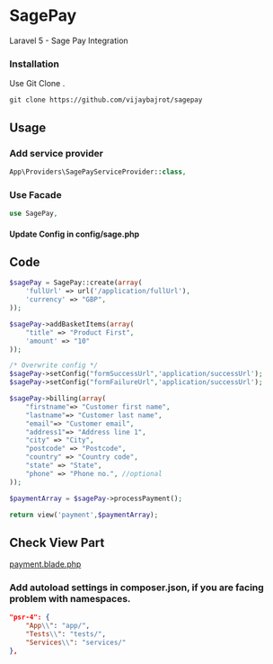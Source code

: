 # SagePay
Laravel 5 - Sage Pay Integration

### Installation
Use Git Clone .
```
git clone https://github.com/vijaybajrot/sagepay
```


## Usage

### Add service provider
```php
App\Providers\SagePayServiceProvider::class,
```

### Use Facade
```php
use SagePay,
```

#### Update Config in config/sage.php

## Code

```php
$sagePay = SagePay::create(array(
    'fullUrl' => url('/application/fullUrl'),
    'currency' => "GBP",
));

$sagePay->addBasketItems(array(
    "title" => "Product First",
    'amount' => "10"
));

/* Overwrite config */
$sagePay->setConfig("formSuccessUrl",'application/successUrl');
$sagePay->setConfig("formFailureUrl",'application/successUrl');

$sagePay->billing(array(
    "firstname"=> "Customer first name",
    "lastname"=> "Customer last name",
    "email"=> "Customer email",
    "address1"=> "Address line 1",
    "city" => "City",
    "postcode" => "Postcode",
    "country" => "Country code",
    "state" => "State",
    "phone" => "Phone no.", //optional
));

$paymentArray = $sagePay->processPayment();

return view('payment',$paymentArray);
```

## Check View Part
[payment.blade.php](./payment.blade.php)

### Add autoload settings in **composer.json**, if you are facing problem with namespaces.
```json
"psr-4": {
    "App\\": "app/",
    "Tests\\": "tests/",
    "Services\\": "services/"
},
```
